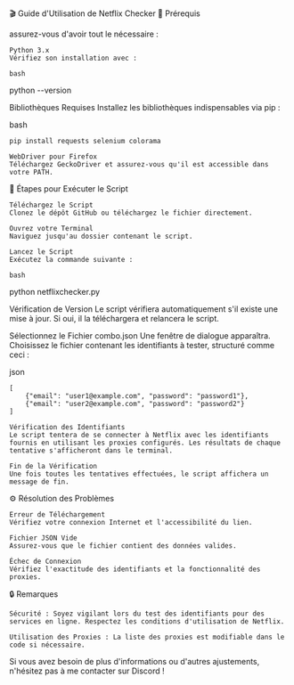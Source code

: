 🎬 Guide d'Utilisation de Netflix Checker
🚀 Prérequis

assurez-vous d'avoir tout le nécessaire :

    Python 3.x
    Vérifiez son installation avec :

    bash

python --version

Bibliothèques Requises
Installez les bibliothèques indispensables via pip :

bash

    pip install requests selenium colorama

    WebDriver pour Firefox
    Téléchargez GeckoDriver et assurez-vous qu'il est accessible dans votre PATH.

🏁 Étapes pour Exécuter le Script

    Téléchargez le Script
    Clonez le dépôt GitHub ou téléchargez le fichier directement.

    Ouvrez votre Terminal
    Naviguez jusqu'au dossier contenant le script.

    Lancez le Script
    Exécutez la commande suivante :

    bash

python netflixchecker.py

Vérification de Version
Le script vérifiera automatiquement s'il existe une mise à jour. Si oui, il la téléchargera et relancera le script.

Sélectionnez le Fichier combo.json
Une fenêtre de dialogue apparaîtra. Choisissez le fichier contenant les identifiants à tester, structuré comme ceci :

json

    [
        {"email": "user1@example.com", "password": "password1"},
        {"email": "user2@example.com", "password": "password2"}
    ]

    Vérification des Identifiants
    Le script tentera de se connecter à Netflix avec les identifiants fournis en utilisant les proxies configurés. Les résultats de chaque tentative s'afficheront dans le terminal.

    Fin de la Vérification
    Une fois toutes les tentatives effectuées, le script affichera un message de fin.

⚙️ Résolution des Problèmes

    Erreur de Téléchargement
    Vérifiez votre connexion Internet et l'accessibilité du lien.

    Fichier JSON Vide
    Assurez-vous que le fichier contient des données valides.

    Échec de Connexion
    Vérifiez l'exactitude des identifiants et la fonctionnalité des proxies.

🔒 Remarques

    Sécurité : Soyez vigilant lors du test des identifiants pour des services en ligne. Respectez les conditions d'utilisation de Netflix.

    Utilisation des Proxies : La liste des proxies est modifiable dans le code si nécessaire.

Si vous avez besoin de plus d'informations ou d'autres ajustements, n'hésitez pas à me contacter sur Discord !
